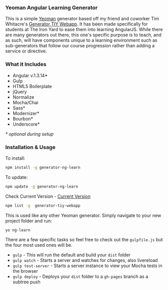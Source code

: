 ### Yeoman Angular Learning Generator

This is a simple [Yeoman](http://yeoman.io/) generator based off my friend and coworker Tim Whitacre's [Generator TIY Webapp](https://github.com/twhitacre/generator-tiy-webapp). It has been made specifically for students at The Iron Yard to ease them into learning AngularJS.  While there are many generators out there, this one's specific purpose is to teach, and as such, will have components unique to a learning environment such as sub-generators that follow our course progression rather than adding a service or directive.

### What it Includes

* Angular v.1.3.14*
* Gulp
* HTML5 Boilerplate
* jQuery
* Normalize
* Mocha/Chai
* Sass*
* Modernizer*
* Bourbon*
* Underscore*

_* optional during setup_

### Installation & Usage

To install:

```sh
npm install -g generator-ng-learn
```

To update:

```sh
npm update -g generator-ng-learn
```

Check Current Version - [Current Version](https://github.com/calweb/generator-ng-learn/releases)

```sh
npm list -g  generator-tiy-webapp
```

This is used like any other Yeoman generator. Simply navigate to your new project folder and run:

```sh
yo ng-learn
```

There are a few specific tasks so feel free to check out the `gulpfile.js` but the four most used ones will be.

* `gulp` - This will run the default and build your `dist` folder
* `gulp watch` - Starts a server and watches for changes, also livereload
* `gulp test-server` - Starts a server instance to view your Mocha tests in the browser
* `gulp deploy` - Deploys your `dist` folder to a `gh-pages` branch as a subtree push
